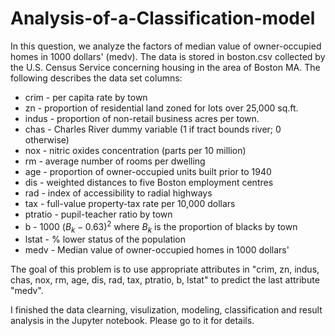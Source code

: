 # Analysis-of-a-Classification-model

In this question, we analyze the factors of median value of owner-occupied homes in 1000 dollars' (medv). The data is stored in boston.csv collected by the U.S. Census Service concerning housing in the area of Boston MA. The following describes the data set columns:
- crim - per capita rate by town
- zn - proportion of residential land zoned for lots over 25,000 sq.ft.
- indus - proportion of non-retail business acres per town.
- chas - Charles River dummy variable (1 if tract bounds river; 0 otherwise)
- nox - nitric oxides concentration (parts per 10 million)
- rm - average number of rooms per dwelling
- age - proportion of owner-occupied units built prior to 1940
- dis - weighted distances to five Boston employment centres
- rad - index of accessibility to radial highways
- tax - full-value property-tax rate per 10,000 dollars
- ptratio - pupil-teacher ratio by town
- b - 1000 ${(B_k − 0.63)}^2$ where ${B}_{k}$ is the proportion of blacks by town
- lstat - \% lower status of the population
- medv - Median value of owner-occupied homes in 1000 dollars'

The goal of this problem is to use appropriate attributes in "crim, zn, indus, chas, nox, rm, age, dis, rad, tax, ptratio, b, lstat" to predict the last attribute "medv".

I finished the data clearning, visulization, modeling, classification and result analysis in the Jupyter notebook. Please go to it for details.
